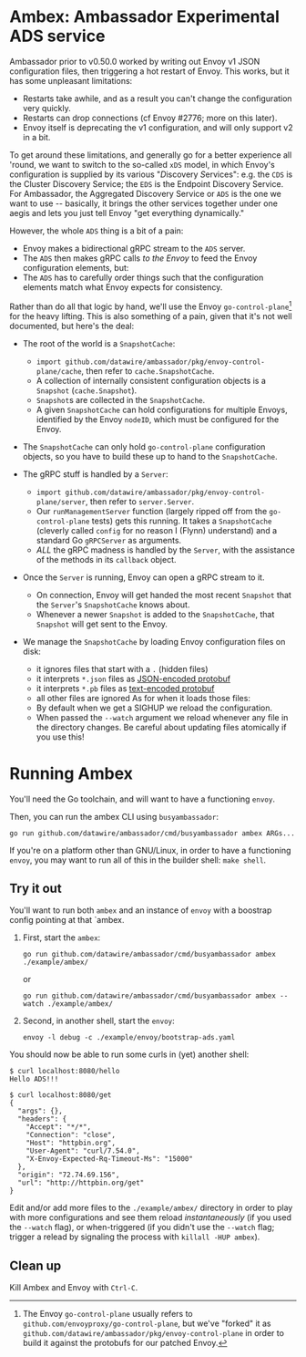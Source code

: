 Ambex: Ambassador Experimental ADS service
=============================

Ambassador prior to v0.50.0 worked by writing out Envoy v1 JSON
configuration files, then triggering a hot restart of Envoy.  This
works, but it has some unpleasant limitations:

- Restarts take awhile, and as a result you can't change the
  configuration very quickly.
- Restarts can drop connections (cf Envoy #2776; more on this later).
- Envoy itself is deprecating the v1 configuration, and will only
  support v2 in a bit.

To get around these limitations, and generally go for a better
experience all 'round, we want to switch to the so-called `xDS` model,
in which Envoy's configuration is supplied by its various "*D*iscovery
*S*ervices": e.g. the `CDS` is the Cluster Discovery Service; the
`EDS` is the Endpoint Discovery Service.  For Ambassador, the
Aggregated Discovery Service or `ADS` is the one we want to use --
basically, it brings the other services together under one aegis and
lets you just tell Envoy "get everything dynamically."

However, the whole `ADS` thing is a bit of a pain:

- Envoy makes a bidirectional gRPC stream to the `ADS` server.
- The `ADS` then makes gRPC calls _to the Envoy_ to feed the Envoy
  configuration elements, but:
- The `ADS` has to carefully order things such that the configuration
  elements match what Envoy expects for consistency.

Rather than do all that logic by hand, we'll use the Envoy
`go-control-plane`[^1] for the heavy lifting.  This is also something of a
pain, given that it's not well documented, but here's the deal:

- The root of the world is a `SnapshotCache`:
  - `import github.com/datawire/ambassador/pkg/envoy-control-plane/cache`,
    then refer to `cache.SnapshotCache`.
  - A collection of internally consistent configuration objects is a
    `Snapshot` (`cache.Snapshot`).
  - `Snapshot`s are collected in the `SnapshotCache`.
  - A given `SnapshotCache` can hold configurations for multiple
    Envoys, identified by the Envoy `nodeID`, which must be configured
    for the Envoy.

- The `SnapshotCache` can only hold `go-control-plane` configuration
  objects, so you have to build these up to hand to the
  `SnapshotCache`.

- The gRPC stuff is handled by a `Server`:
  - `import github.com/datawire/ambassador/pkg/envoy-control-plane/server`,
    then refer to `server.Server`.
  - Our `runManagementServer` function (largely ripped off from the
    `go-control-plane` tests) gets this running.  It takes a
    `SnapshotCache` (cleverly called `config` for no reason I (Flynn)
    understand) and a standard Go `gRPCServer` as arguments.
  - _ALL_ the gRPC madness is handled by the `Server`, with the
    assistance of the methods in its `callback` object.

- Once the `Server` is running, Envoy can open a gRPC stream to it.
  - On connection, Envoy will get handed the most recent `Snapshot`
    that the `Server`'s `SnapshotCache` knows about.
  - Whenever a newer `Snapshot` is added to the `SnapshotCache`, that
    `Snapshot` will get sent to the Envoy.

- We manage the `SnapshotCache` by loading Envoy configuration files
  on disk:
   - it ignores files that start with a `.` (hidden files)
   - it interprets `*.json` files as [JSON-encoded protobuf](https://developers.google.com/protocol-buffers/docs/proto3#json)
   - it interprets `*.pb` files as [text-encoded protobuf](https://pkg.go.dev/google.golang.org/protobuf/encoding/prototext)
   - all other files are ignored
  As for when it loads those files:
   - By default when we get a SIGHUP we reload the configuration.
   - When passed the `--watch` argument we reload whenever any file in
     the directory changes.  Be careful about updating files
     atomically if you use this!

[^1]: The Envoy `go-control-plane` usually refers to
      `github.com/envoyproxy/go-control-plane`, but we've "forked" it
      as `github.com/datawire/ambassador/pkg/envoy-control-plane` in
      order to build it against the protobufs for our patched Envoy.

Running Ambex
=============

You'll need the Go toolchain, and will want to have a functioning `envoy`.

Then, you can run the ambex CLI using `busyambassador`:

```shell
go run github.com/datawire/ambassador/cmd/busyambassador ambex ARGs...
```

If you're on a platform other than GNU/Linux, in order to have a
functioning `envoy`, you may want to run all of this in the builder
shell: `make shell`.

Try it out
----------

You'll want to run both `ambex` and an instance of `envoy` with a
boostrap config pointing at that `ambex.

 1. First, start the `ambex`:

    ```shell
    go run github.com/datawire/ambassador/cmd/busyambassador ambex ./example/ambex/
    ```

    or

    ```shell
    go run github.com/datawire/ambassador/cmd/busyambassador ambex --watch ./example/ambex/
    ```

 2. Second, in another shell, start the `envoy`:

    ```shell
    envoy -l debug -c ./example/envoy/bootstrap-ads.yaml
    ```

You should now be able to run some curls in (yet) another shell:

```console
$ curl localhost:8080/hello
Hello ADS!!!

$ curl localhost:8080/get
{
  "args": {},
  "headers": {
    "Accept": "*/*",
    "Connection": "close",
    "Host": "httpbin.org",
    "User-Agent": "curl/7.54.0",
    "X-Envoy-Expected-Rq-Timeout-Ms": "15000"
  },
  "origin": "72.74.69.156",
  "url": "http://httpbin.org/get"
}
```

Edit and/or add more files to the `./example/ambex/` directory in
order to play with more configurations and see them reload
_instantaneously_ (if you used the `--watch` flag), or when-triggered
(if you didn't use the `--watch` flag; trigger a relead by signaling
the process with `killall -HUP ambex`).

Clean up
--------

Kill Ambex and Envoy with `Ctrl-C`.
